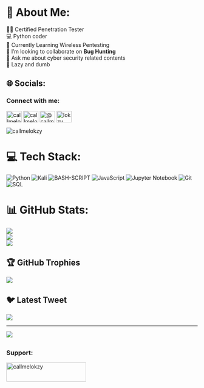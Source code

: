 # 💫 About Me:
🥷🏽 Certified Penetration Tester<br>💻 Python coder<br>🌱 Currently Learning Wireless Pentesting<br> 👯 I’m looking to collaborate on **Bug Hunting**<br>💬 Ask me about cyber security related contents<br>💯 Lazy and dumb


## 🌐 Socials:
<h3 align="left">Connect with me:</h3>
<p align="left">
<a href="https://twitter.com/callmelokzy" target="blank"><img align="center" src="https://raw.githubusercontent.com/rahuldkjain/github-profile-readme-generator/master/src/images/icons/Social/twitter.svg" alt="callmelokzy" height="30" width="40" /></a>
<a href="https://instagram.com/callmelokzy" target="blank"><img align="center" src="https://raw.githubusercontent.com/rahuldkjain/github-profile-readme-generator/master/src/images/icons/Social/instagram.svg" alt="callmelokzy" height="30" width="40" /></a>
<a href="https://medium.com/@callmelokzy" target="blank"><img align="center" src="https://raw.githubusercontent.com/rahuldkjain/github-profile-readme-generator/master/src/images/icons/Social/medium.svg" alt="@callmelokzy" height="30" width="40" /></a>
<a href="https://www.hackerrank.com/lokzy" target="blank"><img align="center" src="https://raw.githubusercontent.com/rahuldkjain/github-profile-readme-generator/master/src/images/icons/Social/hackerrank.svg" alt="lokzy" height="30" width="40" /></a>
</p>
<p align="left"> <img src="https://komarev.com/ghpvc/?username=callmelokzy&label=Profile%20views&color=0e75b6&style=flat" alt="callmelokzy" /> </p>


# 💻 Tech Stack:
![Python](https://img.shields.io/badge/python-3670A0?style=for-the-badge&logo=python&logoColor=ffdd54)
![Kali](https://img.shields.io/badge/kaliLinux-skyblue?style=for-the-badge&logo=debian&logoColor=red) 
![BASH-SCRIPT](https://img.shields.io/badge/bashscript-black?style=for-the-badge&logo=linux&logoColor=white)
![JavaScript](https://img.shields.io/badge/javascript-%23323330.svg?style=for-the-badge&logo=javascript&logoColor=%23F7DF1E) 
![Jupyter Notebook](https://img.shields.io/badge/JupyterNotebook-grey?style=for-the-badge&logo=jupyter&logoColor=orange)
![Git](https://img.shields.io/badge/Git-red?style=for-the-badge&logo=git&logoColor=black)
![SQL](https://img.shields.io/badge/sql-blue?style=for-the-badge&logo=mysql&logoColor=white)


# 📊 GitHub Stats:
![](https://github-readme-stats.vercel.app/api?username=callmelokzy&theme=blue-green&hide_border=true&include_all_commits=true&count_private=true)<br/>
![](https://github-readme-streak-stats.herokuapp.com/?user=callmelokzy&theme=blue-green&hide_border=true)<br/>
![](https://github-readme-stats.vercel.app/api/top-langs/?username=callmelokzy&theme=blue-green&hide_border=true&include_all_commits=true&count_private=true&layout=compact) 

## 🏆 GitHub Trophies
![](https://github-profile-trophy.vercel.app/?username=callmelokzy&theme=radical&no-frame=true&no-bg=false&margin-w=4)

## 🐦 Latest Tweet
[![](https://gtce.itsvg.in/api?username=callmelokzy)](https://github.com/VishwaGauravIn/github-twitter-card-embed)


---
[![](https://visitcount.itsvg.in/api?id=callmelokzy&icon=0&color=0)](https://visitcount.itsvg.in)

  ## <h3 align="left">Support:</h3>
<p><a href="https://www.buymeacoffee.com/callmelokzy"> <img align="left" src="https://cdn.buymeacoffee.com/buttons/v2/default-yellow.png" height="50" width="210" alt="callmelokzy" /></a></p><br><br>

  
<!-- Proudly created with GPRM ( https://gprm.itsvg.in ) -->

